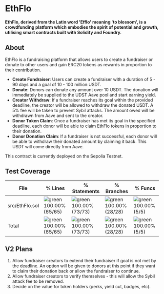 # EthFlo 

**EthFlo, derived from the Latin word 'Efflo' meaning 'to blossom', is a crowdfunding platform which embodies the spirit of potential and growth, utilising smart contracts built with Solidity and Foundry.**

## About

EthFlo is a fundraising platform that allows users to create a fundraiser or donate to other users and gain ERC20 tokens as rewards in proportion to their contribution.


- **Create Fundraiser**: Users can create a fundraiser with a duration of 5 - 90 days and a goal of 10 - 100 million USDT. 
- **Donate**: Donors can donate any amount over 10 USDT. The donation will immediately be supplied to the UDST Aave pool and start earning yield.
- **Creator Withdraw**: If a fundraiser reaches its goal within the provided deadline, the creator will be allowed to withdraw the donated USDT. A 5% fee will be taken to prevent Sybil attacks. The amount owed will be withdrawn from Aave and sent to the creator.
- **Donor Token Claim**: Once a fundraiser has met its goal in the specified deadline, each donor will be able to claim EthFlo tokens in proportion to their donation. 
- **Donor Donation Claim**: If a fundraiser is not successful, each donor will be able to withdraw their donated amount by claiming it back. This USDT will come directly from Aave.

This contract is currently deployed on the Sepolia Testnet.


## Test Coverage

| File                      | % Lines         | % Statements    | % Branches      | % Funcs       |
|---------------------------|-----------------|-----------------|-----------------|---------------|
| src/EthFlo.sol            | ![green](https://via.placeholder.com/15/008000/000000?text=+) 100.00% (65/65) | ![green](https://via.placeholder.com/15/008000/000000?text=+) 100.00% (73/73) | ![green](https://via.placeholder.com/15/008000/000000?text=+) 100.00% (28/28) | ![green](https://via.placeholder.com/15/008000/000000?text=+) 100.00% (5/5) |
| Total                     | ![green](https://via.placeholder.com/15/008000/000000?text=+) 100.00% (65/65) | ![green](https://via.placeholder.com/15/008000/000000?text=+) 100.00% (73/73) | ![green](https://via.placeholder.com/15/008000/000000?text=+) 100.00% (28/28) | ![green](https://via.placeholder.com/15/008000/000000?text=+) 100.00% (5/5) |


## V2 Plans

1. Allow fundraiser creators to extend their fundraiser if goal is not met by the deadline. An option will be given to donors at this point if they want to claim their donation back or allow the fundraiser to continue.
2. Allow fundraiser creators to verify themselves - this will allow the Sybil attack fee to be removed.
3. Decide on the value for token holders (perks, yield cut, badges, etc).